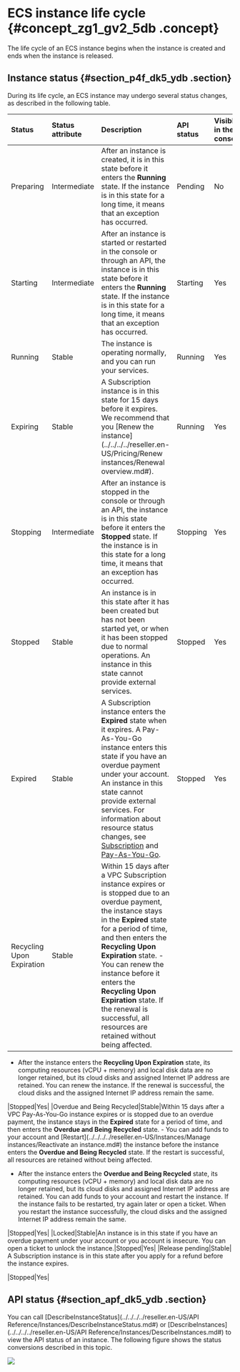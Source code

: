 # ECS instance life cycle {#concept_zg1_gv2_5db .concept}

The life cycle of an ECS instance begins when the instance is created and ends when the instance is released.

## Instance status {#section_p4f_dk5_ydb .section}

During its life cycle, an ECS instance may undergo several status changes, as described in the following table.

|Status|Status attribute|Description|API status|Visible in the console?|
|:-----|:---------------|:----------|:---------|:----------------------|
|Preparing|Intermediate|After an instance is created, it is in this state before it enters the **Running** state. If the instance is in this state for a long time, it means that an exception has occurred.|Pending|No|
|Starting|Intermediate|After an instance is started or restarted in the console or through an API, the instance is in this state before it enters the **Running** state. If the instance is in this state for a long time, it means that an exception has occurred.|Starting|Yes|
|Running|Stable|The instance is operating normally, and you can run your services.|Running|Yes|
|Expiring|Stable|A Subscription instance is in this state for 15 days before it expires. We recommend that you [Renew the instance](../../../../reseller.en-US/Pricing/Renew instances/Renewal overview.md#).|Running|Yes|
|Stopping|Intermediate|After an instance is stopped in the console or through an API, the instance is in this state before it enters the **Stopped** state. If the instance is in this state for a long time, it means that an exception has occurred.|Stopping|Yes|
|Stopped|Stable|An instance is in this state after it has been created but has not been started yet, or when it has been stopped due to normal operations. An instance in this state cannot provide external services.|Stopped|Yes|
|Expired|Stable|A Subscription instance enters the **Expired** state when it expires. A Pay-As-You-Go instance enters this state if you have an overdue payment under your account. An instance in this state cannot provide external services. For information about resource status changes, see [Subscription](../../../../reseller.en-US/Pricing/Subscription.md#) and [Pay-As-You-Go](../../../../reseller.en-US/Pricing/Pay-As-You-Go.md#).|Stopped|Yes|
|Recycling Upon Expiration|Stable|Within 15 days after a VPC Subscription instance expires or is stopped due to an overdue payment, the instance stays in the **Expired** state for a period of time, and then enters the **Recycling Upon Expiration** state. -   You can renew the instance before it enters the **Recycling Upon Expiration** state. If the renewal is successful, all resources are retained without being affected.
-   After the instance enters the **Recycling Upon Expiration** state, its computing resources \(vCPU + memory\) and local disk data are no longer retained, but its cloud disks and assigned Internet IP address are retained. You can renew the instance. If the renewal is successful, the cloud disks and the assigned Internet IP address remain the same.

 |Stopped|Yes|
|Overdue and Being Recycled|Stable|Within 15 days after a VPC Pay-As-You-Go instance expires or is stopped due to an overdue payment, the instance stays in the **Expired** state for a period of time, and then enters the **Overdue and Being Recycled** state. -   You can add funds to your account and [Restart](../../../../reseller.en-US/Instances/Manage instances/Reactivate an instance.md#) the instance before the instance enters the **Overdue and Being Recycled** state. If the restart is successful, all resources are retained without being affected.
-   After the instance enters the **Overdue and Being Recycled** state, its computing resources \(vCPU + memory\) and local disk data are no longer retained, but its cloud disks and assigned Internet IP address are retained. You can add funds to your account and restart the instance. If the instance fails to be restarted, try again later or open a ticket. When you restart the instance successfully, the cloud disks and the assigned Internet IP address remain the same.

 |Stopped|Yes|
|Locked|Stable|An instance is in this state if you have an overdue payment under your account or you account is insecure. You can open a ticket to unlock the instance.|Stopped|Yes|
|Release pending|Stable| A Subscription instance is in this state after you apply for a refund before the instance expires.

 |Stopped|Yes|

## API status {#section_apf_dk5_ydb .section}

You can call [DescribeInstanceStatus](../../../../reseller.en-US/API Reference/Instances/DescribeInstanceStatus.md#) or [DescribeInstances](../../../../reseller.en-US/API Reference/Instances/DescribeInstances.md#) to view the API status of an instance. The following figure shows the status conversions described in this topic.

![](http://static-aliyun-doc.oss-cn-hangzhou.aliyuncs.com/assets/img/9551/15659391195105_en-US.png)

